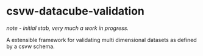 # csvw-datacube-validation

_note - initial stab, very much a work in progress._

A extensible framework for validating multi dimensional datasets as defined by a csvw schema.
